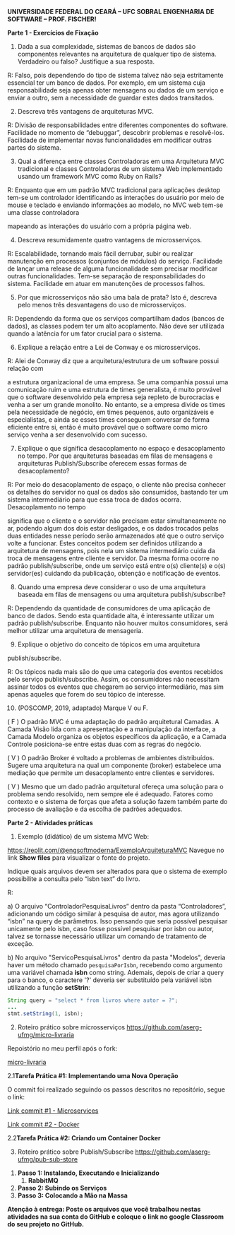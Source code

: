 ﻿**UNIVERSIDADE FEDERAL DO CEARÁ – UFC SOBRAL ENGENHARIA DE SOFTWARE – PROF. FISCHER!**

**Parte 1 - Exercícios de Fixação**

1. Dada a sua complexidade, sistemas de bancos de dados são componentes relevantes na arquitetura de qualquer tipo de sistema. Verdadeiro ou falso? Justifique a sua resposta.

R: Falso, pois dependendo do tipo de sistema talvez não seja estritamente essencial ter um banco de dados. Por exemplo, em um sistema cuja responsabilidade seja apenas obter mensagens ou dados de um serviço e enviar a outro, sem a necessidade de guardar estes dados transitados.

2. Descreva três vantagens de arquiteturas MVC.

R: Divisão de responsabilidades entre diferentes componentes do software. Facilidade no momento de “debuggar”, descobrir problemas e resolvê-los. Facilidade de implementar novas funcionalidades em modificar outras partes do sistema.

3. Qual a diferença entre classes Controladoras em uma Arquitetura MVC tradicional e classes Controladoras de um sistema Web implementado usando um framework MVC como Ruby on Rails?

R: Enquanto que em um padrão MVC tradicional para aplicações desktop tem-se um controlador identificando as interações do usuário por meio de mouse e teclado e enviando informações ao modelo, no MVC web tem-se uma classe controladora

mapeando as interações do usuário com a própria página web.

4. Descreva resumidamente quatro vantagens de microsserviços.

R: Escalabilidade, tornando mais fácil derrubar, subir ou realizar manutenção em processos (conjuntos de módulos) do serviço. Facilidade de lançar uma release de alguma funcionalidade sem precisar modificar outras funcionalidades. Tem-se separação de responsabilidades do sistema. Facilidade em atuar em manutenções de processos falhos.

5. Por que microsserviços não são uma bala de prata? Isto é, descreva pelo menos três desvantagens do uso de microsserviços.

R: Dependendo da forma que os serviços compartilham dados (bancos de dados), as classes podem ter um alto acoplamento. Não deve ser utilizada quando a latência for um fator crucial para o sistema.

6. Explique a relação entre a Lei de Conway e os microsserviços.

R: Alei de Conway diz que a arquitetura/estrutura de um software possui relação com

a estrutura organizacional de uma empresa. Se uma companhia possui uma comunicação ruim e uma estrutura de times generalista, é muito provável que o software desenvolvido pela empresa seja repleto de burocracias e venha a ser um grande monolito. No entanto, se a empresa divide os times pela necessidade de negócio, em times pequenos, auto organizáveis e especialistas, e ainda se esses times conseguem conversar de forma eficiente entre si, então é muito provável que o software como micro serviço venha a ser desenvolvido com sucesso.

7. Explique o que significa desacoplamento no espaço e desacoplamento no tempo. Por que arquiteturas baseadas em filas de mensagens e arquiteturas Publish/Subscribe oferecem essas formas de desacoplamento?

R: Por meio do desacoplamento de espaço, o cliente não precisa conhecer os detalhes do servidor no qual os dados são consumidos, bastando ter um sistema intermediário para que essa troca de dados ocorra. Desacoplamento no tempo

significa que o cliente e o servidor não precisam estar simultaneamente no ar, podendo algum dos dois estar desligados, e os dados trocados pelas duas entidades nesse período serão armazenados até que o outro serviço volte a funcionar. Estes conceitos podem ser definidos utilizando a arquitetura de mensagens, pois nela um sistema intermediário cuida da troca de mensagens entre cliente e servidor. Da mesma forma ocorre no padrão publish/subscribe, onde um serviço está entre o(s) cliente(s) e o(s) servidor(es) cuidando da publicação, obtenção e notificação de eventos.

8. Quando uma empresa deve considerar o uso de uma arquitetura baseada em filas de mensagens ou uma arquitetura publish/subscribe?

R: Dependendo da quantidade de consumidores de uma aplicação de banco de dados. Sendo esta quantidade alta, é interessante utilizar um padrão publish/subscribe. Enquanto não houver muitos consumidores, será melhor utilizar uma arquitetura de mensageria.

9. Explique o objetivo do conceito de tópicos em uma arquitetura

publish/subscribe.

R: Os tópicos nada mais são do que uma categoria dos eventos recebidos pelo serviço publish/subscribe. Assim, os consumidores não necessitam assinar todos os eventos que chegarem ao serviço intermediário, mas sim apenas aqueles que forem do seu tópico de interesse.

10. (POSCOMP, 2019, adaptado) Marque V ou F.

( F ) O padrão MVC é uma adaptação do padrão arquitetural Camadas. A Camada Visão lida com a apresentação e a manipulação da interface, a Camada Modelo organiza os objetos específicos da aplicação, e a Camada Controle posiciona-se entre estas duas com as regras do negócio.

( V ) O padrão Broker é voltado a problemas de ambientes distribuídos. Sugere uma arquitetura na qual um componente (broker) estabelece uma mediação que permite um desacoplamento entre clientes e servidores.

( V ) Mesmo que um dado padrão arquitetural ofereça uma solução para o problema sendo resolvido, nem sempre ele é adequado. Fatores como contexto e o sistema de forças que afeta a solução fazem também parte do processo de avaliação e da escolha de padrões adequados.

**Parte 2 - Atividades práticas**

1) Exemplo (didático) de um sistema MVC Web:

https://replit.com/@engsoftmoderna/ExemploArquiteturaMVC Navegue no link **Show files** para visualizar o fonte do projeto.

Indique quais arquivos devem ser alterados para que o sistema de exemplo possibilite a consulta pelo “isbn text” do livro.

R:

a) O arquivo “ControladorPesquisaLivros” dentro da pasta “Controladores”, adicionando um código similar à pesquisa de autor, mas agora utilizando “isbn” na query de parâmetros. Isso pensando que seria possível pesquisar unicamente pelo isbn, caso fosse possível pesquisar por isbn ou autor, talvez se tornasse necessário utilizar um comando de tratamento de exceção.

b) No arquivo "ServicoPesquisaLivros" dentro da pasta "Modelos", deveria haver um método chamado ``pesquisaPorIsbn``, recebendo como argumento uma variável chamada **isbn** como string. Ademais, depois de criar a query para o banco, o caractere '?' deveria ser substituído pela variável isbn utilizando a função **setStrin**:

```Java
String query = "select * from livros where autor = ?";
...
stmt.setString(1, isbn);
```

2) Roteiro prático sobre microsserviços https://github.com/aserg-ufmg/micro-livraria

Repoistório no meu perfil após o fork:

[micro-livraria](https://github.com/williambrunos/micro-livraria)

2.1**Tarefa Prática #1: Implementando uma Nova Operação**

O commit foi realizado seguindo os passos descritos no repositório, segue o link:

[Link commit #1 - Microservices](https://github.com/aserg-ufmg/micro-livraria/commit/e8aec37126a9dd9fe3310d0f22672a5cb02e3644)

[Link commit #2 - Docker](https://github.com/aserg-ufmg/micro-livraria/commit/af12f595515c5de9eb9787781fef1bddb116cf2a)

2.2**Tarefa Prática #2: Criando um Container Docker**

3) Roteiro prático sobre Publish/Subscribe https://github.com/aserg-ufmg/pub-sub-store
1. **Passo 1: Instalando, Executando e Inicializando**
   1. **RabbitMQ**
1. **Passo 2: Subindo os Serviços**
1. **Passo 3: Colocando a Mão na Massa**

**Atenção à entrega: Poste os arquivos que você trabalhou nestas atividades na sua conta do GitHub e coloque o link no google Classroom do seu projeto no GitHub.**

